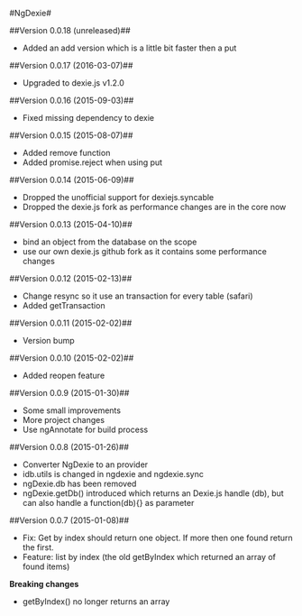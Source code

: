 #NgDexie#

##Version 0.0.18 (unreleased)##
* Added an add version which is a little bit faster then a put

##Version 0.0.17 (2016-03-07)##
* Upgraded to dexie.js v1.2.0

##Version 0.0.16 (2015-09-03)##
* Fixed missing dependency to dexie

##Version 0.0.15 (2015-08-07)##
* Added remove function
* Added promise.reject when using put

##Version 0.0.14 (2015-06-09)##
* Dropped the unofficial support for dexiejs.syncable
* Dropped the dexie.js fork as performance changes are in the core now

##Version 0.0.13 (2015-04-10)##
* bind an object from the database on the scope
* use our own dexie.js github fork as it contains some performance changes

##Version 0.0.12 (2015-02-13)##
* Change resync so it use an transaction for every table (safari)
* Added getTransaction

##Version 0.0.11 (2015-02-02)##
* Version bump

##Version 0.0.10 (2015-02-02)##
* Added reopen feature

##Version 0.0.9 (2015-01-30)##
* Some small improvements
* More project changes
* Use ngAnnotate for build process

##Version 0.0.8 (2015-01-26)##
* Converter NgDexie to an provider
* idb.utils is changed in ngdexie and ngdexie.sync
* ngDexie.db has been removed
* ngDexie.getDb() introduced which returns an Dexie.js handle (db), but can also handle a function(db){} as parameter

##Version 0.0.7 (2015-01-08)##

* Fix: Get by index should return one object. If more then one found return the first.
* Feature: list by index (the old getByIndex which returned an array of found items)

**Breaking changes**  

* getByIndex() no longer returns an array